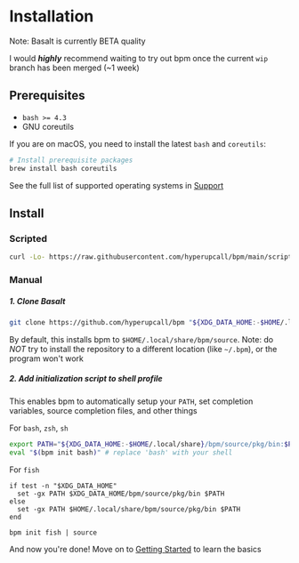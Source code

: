 # Installation

Note: Basalt is currently BETA quality

I would ***highly*** recommend waiting to try out bpm once the current `wip` branch has been merged (~1 week)

## Prerequisites

- `bash >= 4.3`
- GNU coreutils

If you are on macOS, you need to install the latest `bash` and `coreutils`:

```sh
# Install prerequisite packages
brew install bash coreutils
```

See the full list of supported operating systems in [Support](./support.md)

## Install

### Scripted

```sh
curl -Lo- https://raw.githubusercontent.com/hyperupcall/bpm/main/scripts/install.sh | bash
```

### Manual

##### 1. Clone Basalt

```sh
git clone https://github.com/hyperupcall/bpm "${XDG_DATA_HOME:-$HOME/.local/share}/bpm/source"
```

By default, this installs bpm to `$HOME/.local/share/bpm/source`. Note: do _NOT_ try to install the repository to a different location (like `~/.bpm`), or the program won't work

##### 2. Add initialization script to shell profile

This enables bpm to automatically setup your `PATH`, set completion variables, source completion files, and other things


For `bash`, `zsh`, `sh`

```sh
export PATH="${XDG_DATA_HOME:-$HOME/.local/share}/bpm/source/pkg/bin:$PATH"
eval "$(bpm init bash)" # replace 'bash' with your shell
```

For `fish`

```fish
if test -n "$XDG_DATA_HOME"
  set -gx PATH $XDG_DATA_HOME/bpm/source/pkg/bin $PATH
else
  set -gx PATH $HOME/.local/share/bpm/source/pkg/bin $PATH
end

bpm init fish | source
```

And now you're done! Move on to [Getting Started](./getting-started.md) to learn the basics
